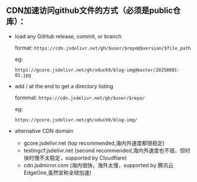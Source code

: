 ## CDN加速访问github文件的方式（必须是public仓库）：
- load any GitHub release, commit, or branch
  
  format: ```https://cdn.jsdelivr.net/gh/$user/$repo@$version/$file_path```

  eg:
  ```
  https://gcore.jsdelivr.net/gh/xduck9/blog-img@master/20250801-01.jpg
  ```

- add / at the end to get a directory listing
  
  formmat: ```https://cdn.jsdelivr.net/gh/$user/$repo/```

  eg:
  ```
  https://gcore.jsdelivr.net/gh/xduck9/blog-img/
  ```

- alternative CDN domain
  - gcore.jsdelivr.net (top recommended,海内外速度都很稳定)
  - testingcf.jsdelivr.net (second recommended,海内外速度也不错，但时快时慢不太稳定，supported by Cloudflare)
  - cdn.jsdmirror.com (海内很快，海外太慢，supported by 腾讯云EdgeOne,虽然宣称全球加速)
